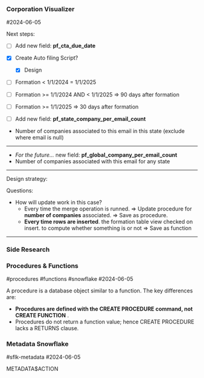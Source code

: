 

### Corporation Visualizer
#2024-06-05

Next steps:

- [ ] Add new field: **pf_cta_due_date**
- [x] Create Auto filing Script?
	- [x] Design
- [ ] Formation < 1/1/2024 = 1/1/2025
- [ ] Formation >= 1/1/2024 AND < 1/1/2025 => 90 days after formation
- [ ]  Formation >= 1/1/2025 => 30 days after formation

- [ ] Add new field: **pf_state_company_per_email_count**

- Number of companies associated to this email in this state (exclude where email is null)

---

- _For the future…_ new field: **pf_global_company_per_email_count**
- Number of companies associated with this email for any state

---
Design strategy:

Questions:
- How will update work in this case?
	- Every time the merge operation is runned. => Update procedure for **number of companies** associated. => Save as procedure.
	- **Every time rows are inserted**. the formation table view checked on insert. to compute whether something is or not => Save as function


---
### Side Research

### Procedures & Functions
#procedures #functions #snowflake #2024-06-05 

A procedure is a database object similar to a function. The key differences are: 
- **Procedures are defined with the CREATE PROCEDURE command, not CREATE FUNCTION** . 
- Procedures do not return a function value; hence CREATE PROCEDURE lacks a RETURNS clause.


### Metadata Snowflake

#sflk-metadata #2024-06-05 

METADATA$ACTION





